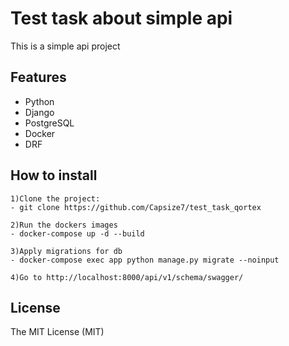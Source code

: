 # Test task about simple api

This is a simple api project
 
## Features
- Python
- Django
- PostgreSQL
- Docker
- DRF

## How to install
```
1)Clone the project:
- git clone https://github.com/Capsize7/test_task_qortex

2)Run the dockers images
- docker-compose up -d --build

3)Apply migrations for db
- docker-compose exec app python manage.py migrate --noinput

4)Go to http://localhost:8000/api/v1/schema/swagger/

```

## License

The MIT License (MIT)
